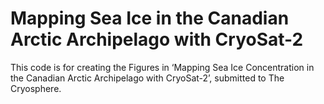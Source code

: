 # Mapping Sea Ice in the Canadian Arctic Archipelago with CryoSat-2
This code is for creating the Figures in ‘Mapping Sea Ice Concentration in the Canadian Arctic Archipelago with CryoSat-2’, submitted to The Cryosphere.
